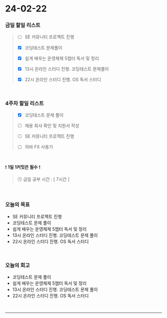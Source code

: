 # 24-02-22
### 금일 할일 리스트
> - [ ]  SE 커뮤니티 프로젝트 진행
>
> - [x]  코딩테스트 문제풀이
>
> - [x]  쉽게 배우는 운영체제 5챕터 독서 및 정리
>
> - [x]  13시 온라인 스터디 진행. 코딩테스트 문제풀이
>
> - [x]  22시 온라인 스터디 진행. OS 독서 스터디

<br/>

### 4주차 할일 리스트  
> - [x]  코딩테스트 문제 풀이
>
> - [ ]  채용 회사 확인 및 지원서 작성
>
> - [ ]  SE 커뮤니티 프로젝트 진행
>
> - [ ]  자바 FX 사용기

<br/>

❗ **1일 1커밋은 필수** ❗
> 🕒 금일 공부 시간 : [ 7시간 ]

<br/>

### 오늘의 목표
- SE 커뮤니티 프로젝트 진행
- 코딩테스트 문제 풀이
- 쉽게 배우는 운영체제 5챕터 독서 및 정리
- 13시 온라인 스터디 진행. 코딩테스트 문제 풀이
- 22시 온라인 스터디 진행. OS 독서 스터디

<br>

### 오늘의 회고
- 코딩테스트 문제 풀이
- 쉽게 배우는 운영체제 5챕터 독서 및 정리
- 13시 온라인 스터디 진행. 코딩테스트 문제 풀이
- 22시 온라인 스터디 진행. OS 독서 스터디


<br/>

------------  
